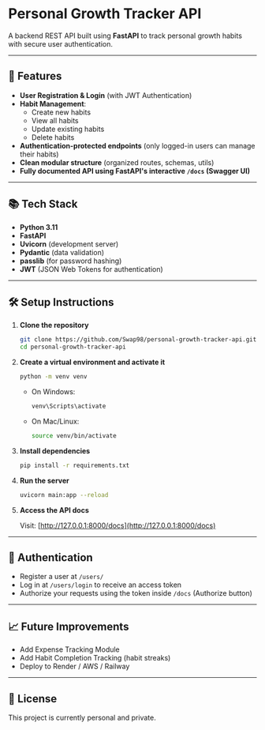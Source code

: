 # Personal Growth Tracker API

A backend REST API built using **FastAPI** to track personal growth habits with secure user authentication.

---

## 🚀 Features

- **User Registration & Login** (with JWT Authentication)
- **Habit Management**:
  - Create new habits
  - View all habits
  - Update existing habits
  - Delete habits
- **Authentication-protected endpoints** (only logged-in users can manage their habits)
- **Clean modular structure** (organized routes, schemas, utils)
- **Fully documented API using FastAPI's interactive `/docs` (Swagger UI)**

---

## 📚 Tech Stack

- **Python 3.11**
- **FastAPI**
- **Uvicorn** (development server)
- **Pydantic** (data validation)
- **passlib** (for password hashing)
- **JWT** (JSON Web Tokens for authentication)

---

## 🛠 Setup Instructions

1. **Clone the repository**

   ```bash
   git clone https://github.com/Swap98/personal-growth-tracker-api.git
   cd personal-growth-tracker-api
   ```

2. **Create a virtual environment and activate it**

   ```bash
   python -m venv venv
   ```

   - On Windows:

     ```bash
     venv\Scripts\activate
     ```

   - On Mac/Linux:

     ```bash
     source venv/bin/activate
     ```

3. **Install dependencies**

   ```bash
   pip install -r requirements.txt
   ```

4. **Run the server**

   ```bash
   uvicorn main:app --reload
   ```

5. **Access the API docs**

   Visit: [http://127.0.0.1:8000/docs](http://127.0.0.1:8000/docs)

---

## 🔐 Authentication

- Register a user at `/users/`
- Log in at `/users/login` to receive an access token
- Authorize your requests using the token inside `/docs` (Authorize button)

---

## 📈 Future Improvements

- Add Expense Tracking Module
- Add Habit Completion Tracking (habit streaks)
- Deploy to Render / AWS / Railway

---

## 📄 License

This project is currently personal and private.
